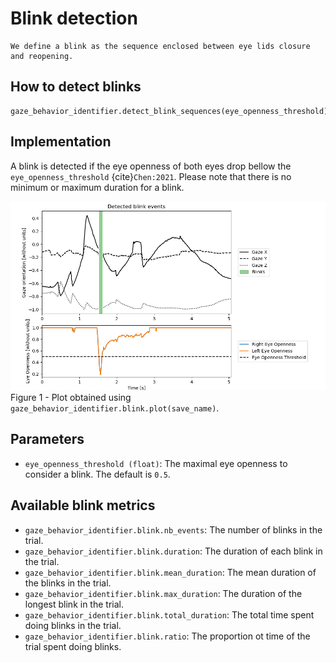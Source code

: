 # Blink detection

```{admonition} Blink definition
We define a blink as the sequence enclosed between eye lids closure and reopening.
```

## How to detect blinks
```python3
gaze_behavior_identifier.detect_blink_sequences(eye_openness_threshold)
```

## Implementation
A blink is detected if the eye openness of both eyes drop bellow the `eye_openness_threshold` {cite}`Chen:2021`.
Please note that there is no minimum or maximum duration for a blink.

![blink_detection.png](../figures/blink_detection.png)
Figure 1 - Plot obtained using `gaze_behavior_identifier.blink.plot(save_name)`.

## Parameters
- `eye_openness_threshold (float)`: The maximal eye openness to consider a blink. The default is `0.5`.

## Available blink metrics
- `gaze_behavior_identifier.blink.nb_events`: The number of blinks in the trial.
- `gaze_behavior_identifier.blink.duration`: The duration of each blink in the trial.
- `gaze_behavior_identifier.blink.mean_duration`: The mean duration of the blinks in the trial.
- `gaze_behavior_identifier.blink.max_duration`: The duration of the longest blink in the trial.
- `gaze_behavior_identifier.blink.total_duration`: The total time spent doing blinks in the trial.
- `gaze_behavior_identifier.blink.ratio`: The proportion ot time of the trial spent doing blinks.
